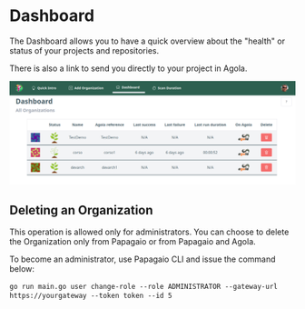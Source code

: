 # Dashboard

The Dashboard allows you to have a quick overview about the "health" or status of your projects and repositories.

There is also a link to send you directly to your project in Agola.

![Dashboard](../images/dashboard.png "Dashboard")

## Deleting an Organization

This operation is allowed only for administrators. You can choose to delete the Organization only from Papagaio or from Papagaio and Agola. 

To become an administrator, use Papagaio CLI and issue the command below:

```
go run main.go user change-role --role ADMINISTRATOR --gateway-url https://yourgateway --token token --id 5
```